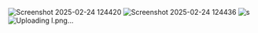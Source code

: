 ![Screenshot 2025-02-24 124420](https://github.com/user-attachments/assets/6ffed09b-550e-439b-9b61-3acdd305631c)
![Screenshot 2025-02-24 124436](https://github.com/user-attachments/assets/18973139-11f3-49f1-8a37-7c39b4defdf5)
![s](https://github.com/user-attachments/assets/a9292fcb-4dee-48f1-9c4e-b355b317f3fb)
![Uploading l.png…]()

